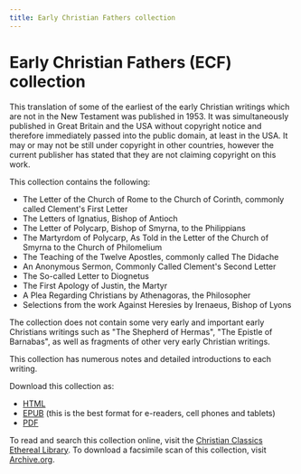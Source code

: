```yaml
---
title: Early Christian Fathers collection
---
```


# Early Christian Fathers (ECF) collection

This translation of some of the earliest of the early Christian writings which are not in the New Testament was published in 1953. It was simultaneously published in Great Britain and the USA without copyright notice and therefore immediately passed into the public domain, at least in the USA. It may or may not be still under copyright in other countries, however the current publisher has stated that they are not claiming copyright on this work.

This collection contains the following:
* The Letter of the Church of Rome to the Church of Corinth, commonly called Clement's First Letter
* The Letters of Ignatius, Bishop of Antioch
* The Letter of Polycarp, Bishop of Smyrna, to the Philippians
* The Martyrdom of Polycarp, As Told in the Letter of the Church of Smyrna to the Church of Philomelium
* The Teaching of the Twelve Apostles, commonly called The Didache
* An Anonymous Sermon, Commonly Called Clement's Second Letter
* The So-called Letter to Diognetus
* The First Apology of Justin, the Martyr
* A Plea Regarding Christians by Athenagoras, the Philosopher
* Selections from the work Against Heresies by Irenaeus, Bishop of Lyons

The collection does not contain some very early and important early Christians writings such as "The Shepherd of Hermas", "The Epistle of Barnabas", as well as fragments of other very early Christian writings.

This collection has numerous notes and detailed introductions to each writing. 

Download this collection as:
* [HTML](earlychristianfathers.html)
* [EPUB](earlychristianfathers.epub) (this is the best format for e-readers, cell phones and tablets)
* [PDF](earlychristianfathers.pdf)

To read and search this collection online, visit the [Christian Classics Ethereal Library](http://www.ccel.org/ccel/richardson/fathers.i.html).
To download a facsimile scan of this collection, visit [Archive.org](https://archive.org/details/LCC1_ECF).

